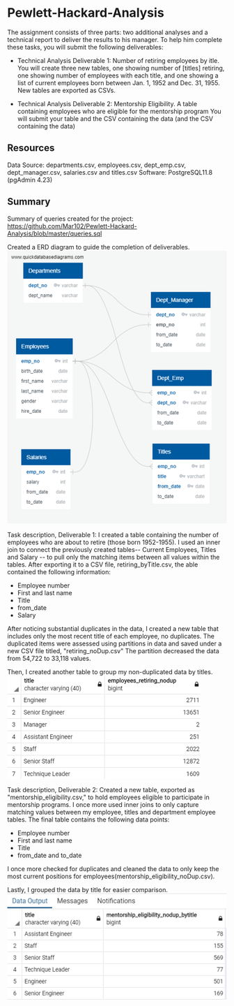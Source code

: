 # Pewlett-Hackard-Analysis
The assignment consists of three parts: two additional analyses and a technical report to deliver the results to his manager. To help him complete these tasks, you will submit the following deliverables:

* Technical Analysis Deliverable 1: Number of retiring employees by itle. You will create three new tables, one showing number of [titles] retiring, one showing number of employees with each title, and one showing a list of current employees born between Jan. 1, 1952 and Dec. 31, 1955. New tables are exported as CSVs. 

* Technical Analysis Deliverable 2: Mentorship Eligibility. A table containing employees who are eligible for the mentorship program You will submit your table and the CSV containing the data (and the CSV containing the data)

## Resources
Data Source: departments.csv, employees.csv, dept_emp.csv, dept_manager.csv, salaries.csv and titles.csv
Software: PostgreSQL11.8 (pgAdmin 4.23)

## Summary
Summary of queries created for the project: https://github.com/Mar102/Pewlett-Hackard-Analysis/blob/master/queries.sql

Created a ERD diagram to guide the completion of deliverables.
![](https://github.com/Mar102/Pewlett-Hackard-Analysis/blob/master/EmployeeDB.png)

Task description, Deliverable 1: I created a table containing the number of employees who are about to retire (those born 1952-1955). I used an inner join to connect the previously created tables-- Current Employees, Titles and Salary -- to pull only the matching items between all values within the tables. After exporting it to a CSV file, retiring_byTitle.csv, the able contained the following information:
- Employee number
- First and last name
- Title
- from_date
- Salary

After noticing substantial duplicates in the data, I created a new table that includes only the most recent title of each employee, no duplicates. The duplicated items were assessed using partitions in data and saved under a new CSV file titled, "retiring_noDup.csv" The partition decreased the data from 54,722 to 33,118 values.

Then, I created another table to group my non-duplicated data by titles.
![](https://github.com/Mar102/Pewlett-Hackard-Analysis/blob/master/EmployeesRetiringbyTitle.PNG)

Task description, Deliverable 2: Created a new table, exported as "mentorship_eligibility.csv," to hold employees eligible to participate in mentorship programs. I once more used inner joins to only capture matching values between my employee, titles and department employee tables. The final table contains the following data points:
* Employee number
* First and last name
* Title
* from_date and to_date

I once more checked for duplicates and cleaned the data to only keep the most current positions for employees(mentorship_eligibility_noDup.csv).

Lastly, I grouped the data by title for easier comparison. 
![](https://github.com/Mar102/Pewlett-Hackard-Analysis/blob/master/Mentorship_byTitle.PNG)


